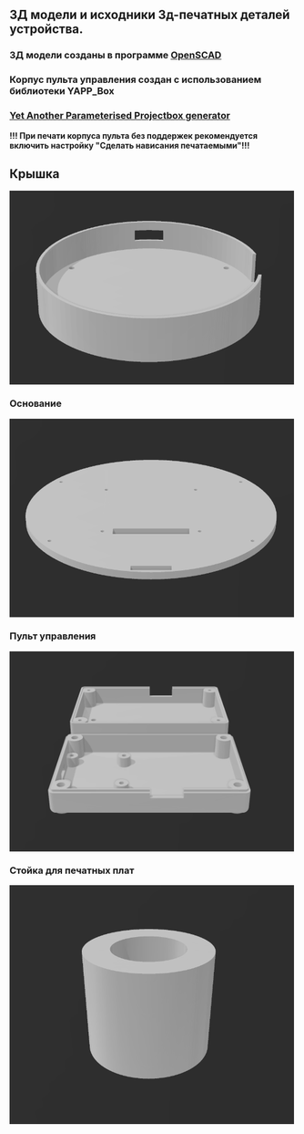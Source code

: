 ## 3Д модели и исходники 3д-печатных деталей устройства.
### 3Д модели созданы в программе [OpenSCAD](https://openscad.org/)
### Корпус пульта управления создан с использованием библиотеки YAPP_Box 
### [Yet Another Parameterised Projectbox generator](https://mrwheel-docs.gitbook.io/yappgenerator_en/)
**!!! При печати корпуса пульта без поддержек рекомендуется включить настройку "Сделать нависания печатаемыми"!!!**

## Крышка

<img align="center" width=500 src="https://github.com/MelexinVN/bs_kombo_sidru/blob/main/hardware/3d/sidru_cap.PNG" />

### Основание

<img align="center" width=500 src="https://github.com/MelexinVN/bs_kombo_sidru/blob/main/hardware/3d/sidru_plate.PNG" />

### Пульт управления

<img align="center" width=500 src="https://github.com/MelexinVN/bs_kombo_sidru/blob/main/hardware/3d/sidru_remote.PNG" />

### Стойка для печатных плат

<img align="center" width=500 src="https://github.com/MelexinVN/bs_kombo_sidru/blob/main/hardware/3d/stand.PNG" />

